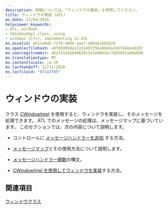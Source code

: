 ```yaml
---
description: 詳細については、「ウィンドウの実装」を参照してください。
title: ウィンドウの実装 (ATL)
ms.date: 11/04/2016
helpviewer_keywords:
- ATL, windows
- CWindowImpl class, using
- windows [C++], implementing in ATL
ms.assetid: eb1ce8d6-72f9-4894-aae7-e60a61665628
ms.openlocfilehash: a0f8dd9b9a172d1497256a8ddda19df40eeed207
ms.sourcegitcommit: d6af41e42699628c3e2e6063ec7b03931a49a098
ms.translationtype: MT
ms.contentlocale: ja-JP
ms.lasthandoff: 12/11/2020
ms.locfileid: "97147785"
---
```

# <a name="implementing-a-window"></a>ウィンドウの実装

クラス [CWindowImpl](../atl/reference/cwindowimpl-class.md) を使用すると、ウィンドウを実装し、そのメッセージを処理できます。 ATL でのメッセージの処理は、メッセージマップに基づいています。 このセクションでは、次の内容について説明します。

- コントロールに [メッセージハンドラーを追加](../atl/adding-an-atl-message-handler.md) する方法。

- [メッセージマップ](../atl/message-maps-atl.md)とその使用方法について説明します。

- [メッセージハンドラー関数](../atl/message-handler-functions.md)の構文。

- [CWindowImpl を使用してウィンドウを実装](../atl/implementing-a-window-with-cwindowimpl.md)する方法。

## <a name="see-also"></a>関連項目

[ウィンドウクラス](../atl/atl-window-classes.md)

